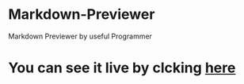# Markdown-Previewer
Markdown Previewer by useful Programmer 
# You can see it live by clcking [here](https://zeeshan-imran90.github.io/Markdown-Previewer-/)
